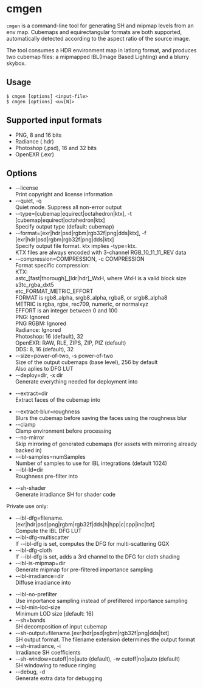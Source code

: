 # cmgen

`cmgen` is a command-line tool for generating SH and mipmap levels from an env map.
Cubemaps and equirectangular formats are both supported, automatically detected according to the aspect ratio of the source image.

The tool consumes a HDR environment map in latlong format, and produces two cubemap files: a mipmapped IBL(Image Based Lighting) and a blurry skybox.

## Usage

```
$ cmgen [options] <input-file>
$ cmgen [options] <uv[N]>
```

## Supported input formats

- PNG, 8 and 16 bits
- Radiance (.hdr)
- Photoshop (.psd), 16 and 32 bits
- OpenEXR (.exr)

## Options

- --license  
	Print copyright and license information
- --quiet, -q  
	Quiet mode. Suppress all non-error output
- --type=[cubemap|equirect|octahedron|ktx], -t [cubemap|equirect|octahedron|ktx]  
	Specify output type (default: cubemap)
- --format=[exr|hdr|psd|rgbm|rgb32f|png|dds|ktx], -f [exr|hdr|psd|rgbm|rgb32f|png|dds|ktx]  
	Specify output file format. ktx implies -type=ktx.  
	KTX files are always encoded with 3-channel RGB_10_11_11_REV data
- --compression=COMPRESSION, -c COMPRESSION  
	Format specific compression:  
	    KTX:  
	        astc_[fast|thorough]_[ldr|hdr]_WxH, where WxH is a valid block size  
	        s3tc_rgba_dxt5  
	        etc_FORMAT_METRIC_EFFORT  
	            FORMAT is rgb8_alpha, srgb8_alpha, rgba8, or srgb8_alpha8  
	            METRIC is rgba, rgbx, rec709, numeric, or normalxyz  
	            EFFORT is an integer between 0 and 100  
	    PNG: Ignored  
	    PNG RGBM: Ignored  
	    Radiance: Ignored  
    	Photoshop: 16 (default), 32  
	    OpenEXR: RAW, RLE, ZIPS, ZIP, PIZ (default)  
	    DDS: 8, 16 (default), 32
- --size=power-of-two, -s power-of-two  
	Size of the output cubemaps (base level), 256 by default  
	Also aplies to DFG LUT  
- --deploy=dir, -x dir  
	Generate everything needed for deployment into <dir>  
- --extract=dir  
	Extract faces of the cubemap into <dir>  
- --extract-blur=roughness  
	Blurs the cubemap before saving the faces using the roughness blur  
- --clamp  
	Clamp environment before processing  
- --no-mirror  
	Skip mirroring of generated cubemaps (for assets with mirroring already backed in)  
- --ibl-samples=numSamples  
	Number of samples to use for IBL integrations (default 1024)  
- --ibl-ld=dir  
	Roughness pre-filter into <dir>  
- --sh-shader  
	Generate irradiance SH for shader code  

Private use only:  
- --ibl-dfg=filename.[exr|hdr|psd|png|rgbm|rgb32f|dds|h|hpp|c|cpp|inc|txt]  
	Compute the IBL DFG LUT  
- --ibl-dfg-multiscatter  
	If --ibl-dfg is set, computes the DFG for multi-scattering GGX  
- --ibl-dfg-cloth  
	If --ibl-dfg is set, adds a 3rd channel to the DFG for cloth shading  
- --ibl-is-mipmap=dir  
	Generate mipmap for pre-filtered importance sampling  
- --ibl-irradiance=dir  
	Diffuse irradiance into <dir>  
- --ibl-no-prefilter  
	Use importance sampling instead of prefiltered importance sampling  
- --ibl-min-lod-size  
	Minimum LOD size [default: 16]  
- --sh=bands  
	SH decomposition of input cubemap  
- --sh-output=filename.[exr|hdr|psd|rgbm|rgb32f|png|dds|txt]  
	SH output format. The filename extension determines the output format  
- --sh-irradiance, -i  
	Irradiance SH coefficients  
- --sh-window=cutoff|no|auto (default), -w cutoff|no|auto (default)  
	SH windowing to reduce ringing  
- --debug, -d  
	Generate extra data for debugging  
